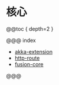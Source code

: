 # 核心

@@toc { depth=2 }

@@@ index

* [akka-extension](akka-extension.md)
* [http-route](http-route.md)
* [fusion-core](fusion-core.md)

@@@
